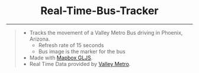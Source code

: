 # <div align="center">Real-Time-Bus-Tracker</div>

***

> - Tracks the movement of a Valley Metro Bus driving in Phoenix, Arizona. 
>   - Refresh rate of 15 seconds
>   - Bus image is the marker for the bus
> - Made with [Mapbox GLJS](https://www.mapbox.com/mapbox-gljs).
> - Real Time Data provided by [Valley Metro](https://app.mecatran.com/utw/ws/gtfsfeed/vehicles/valleymetro?apiKey=4f22263f69671d7f49726c3011333e527368211f&asJson=true).